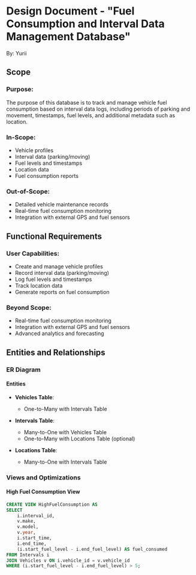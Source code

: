 # Design Document - "Fuel Consumption and Interval Data Management Database"

By: Yurii

## Scope

### Purpose:
The purpose of this database is to track and manage vehicle fuel consumption based on interval data logs, including periods of parking and movement, timestamps, fuel levels, and additional metadata such as location.

### In-Scope:
- Vehicle profiles
- Interval data (parking/moving)
- Fuel levels and timestamps
- Location data
- Fuel consumption reports

### Out-of-Scope:
- Detailed vehicle maintenance records
- Real-time fuel consumption monitoring
- Integration with external GPS and fuel sensors

## Functional Requirements

### User Capabilities:
- Create and manage vehicle profiles
- Record interval data (parking/moving)
- Log fuel levels and timestamps
- Track location data
- Generate reports on fuel consumption

### Beyond Scope:
- Real-time fuel consumption monitoring
- Integration with external GPS and fuel sensors
- Advanced analytics and forecasting

## Entities and Relationships

### ER Diagram

#### Entities

- **Vehicles Table**: 
  - One-to-Many with Intervals Table

- **Intervals Table**: 
  - Many-to-One with Vehicles Table
  - One-to-Many with Locations Table (optional)

- **Locations Table**: 
  - Many-to-One with Intervals Table

### Views and Optimizations

#### High Fuel Consumption View

```sql
CREATE VIEW HighFuelConsumption AS
SELECT 
    i.interval_id, 
    v.make, 
    v.model, 
    v.year, 
    i.start_time, 
    i.end_time, 
    (i.start_fuel_level - i.end_fuel_level) AS fuel_consumed
FROM Intervals i
JOIN Vehicles v ON i.vehicle_id = v.vehicle_id
WHERE (i.start_fuel_level - i.end_fuel_level) > 5;
```
